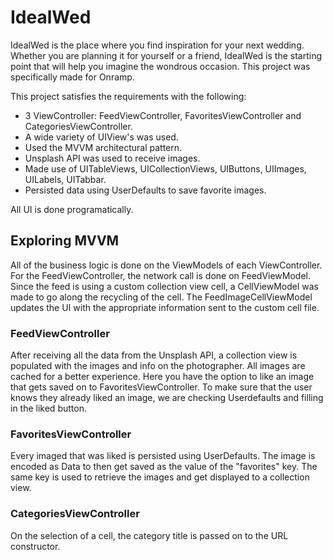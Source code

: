 # IdealWed

IdealWed is the place where you find inspiration for your next wedding. Whether you are planning it for yourself or a friend, IdealWed is the starting point that will help you imagine the wondrous occasion. This project was specifically made for Onramp.

This project satisfies the requirements with the following:
- 3 ViewController: FeedViewController, FavoritesViewController and CategoriesViewController.
- A wide variety of UIView's was used.
- Used the MVVM architectural pattern.
- Unsplash API was used to receive images.
- Made use of UITableViews, UICollectionViews, UIButtons, UIImages, UILabels, UITabbar.
- Persisted data using UserDefaults to save favorite images.

All UI is done programatically.

## Exploring MVVM

All of the business logic is done on the ViewModels of each ViewController. For the FeedViewController, the network call is done on FeedViewModel. Since the feed is using a custom collection view cell, a CellViewModel was made to go along the recycling of the cell. The FeedImageCellViewModel updates the UI with the appropriate information sent to the custom cell file.

### FeedViewController

After receiving all the data from the Unsplash API, a collection view is populated with the images and info on the photographer. All images are cached for a better experience. Here you have the option to like an image that gets saved on to FavoritesViewController. To make sure that the user knows they already liked an image, we are checking Userdefaults and filling in the liked button.

### FavoritesViewController

Every imaged that was liked is persisted using UserDefaults. The image is encoded as Data to then get saved as the value of the "favorites" key. The same key is used to retrieve the images and get displayed to a collection view.

### CategoriesViewController

On the selection of a cell, the category title is passed on to the URL constructor.
